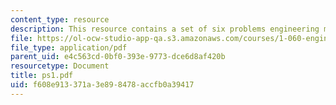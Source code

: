 ```yaml
---
content_type: resource
description: This resource contains a set of six problems engineering mechanics II.
file: https://ol-ocw-studio-app-qa.s3.amazonaws.com/courses/1-060-engineering-mechanics-ii-spring-2006/f608e913371a3e898478accfb0a39417_ps1.pdf
file_type: application/pdf
parent_uid: e4c563cd-0bf0-393e-9773-dce6d8af420b
resourcetype: Document
title: ps1.pdf
uid: f608e913-371a-3e89-8478-accfb0a39417
---
```

